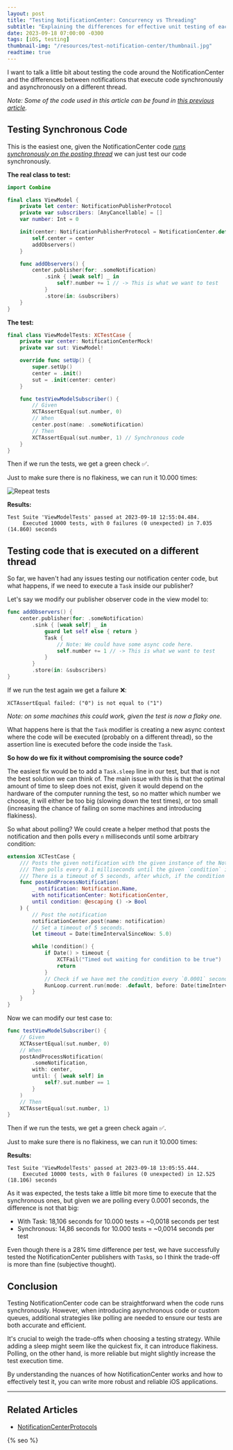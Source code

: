 ```yaml
---
layout: post
title: "Testing NotificationCenter: Concurrency vs Threading"
subtitle: "Explaining the differences for effective unit testing of each scenario"
date: 2023-09-18 07:00:00 -0300
tags: [iOS, testing]
thumbnail-img: "/resources/test-notification-center/thumbnail.jpg"
readtime: true
---
```


I want to talk a little bit about testing the code around the NotificationCenter and the differences between notifications that execute code synchronously and asynchronously on a different thread.

_Note: Some of the code used in this article can be found in [this previous article](/2023-08-12-new-app-notification-center-protocols/)._

## Testing Synchronous Code

This is the easiest one, given the NotificationCenter code _[runs synchronously on the posting thread](https://developer.apple.com/documentation/foundation/notificationcenter/1411723-addobserver)_ we can just test our code synchronously.

**The real class to test:**

```swift
import Combine

final class ViewModel {
    private let center: NotificationPublisherProtocol
    private var subscribers: [AnyCancellable] = []
    var number: Int = 0

    init(center: NotificationPublisherProtocol = NotificationCenter.default) {
        self.center = center
        addObservers()
    }

    func addObservers() {
        center.publisher(for: .someNotification)
            .sink { [weak self] _ in
                self?.number += 1 // -> This is what we want to test
            }
            .store(in: &subscribers)
    }
}
```

**The test:**

```swift
final class ViewModelTests: XCTestCase {
    private var center: NotificationCenterMock!
    private var sut: ViewModel!

    override func setUp() {
        super.setUp()
        center = .init()
        sut = .init(center: center)
    }

    func testViewModelSubscriber() {
        // Given
        XCTAssertEqual(sut.number, 0)
        // When
        center.post(name: .someNotification)
        // Then
        XCTAssertEqual(sut.number, 1) // Synchronous code
    }
}
```

Then if we run the tests, we get a green check ✅.

Just to make sure there is no flakiness, we can run it 10.000 times:

![Repeat tests]({{static.static_files}}/resources/test-notification-center/repeat-tests.png)

**Results:**

```
Test Suite 'ViewModelTests' passed at 2023-09-18 12:55:04.484.
	 Executed 10000 tests, with 0 failures (0 unexpected) in 7.035 (14.860) seconds
```

## Testing code that is executed on a different thread

So far, we haven't had any issues testing our notification center code, but what happens, if we need to execute a `Task` inside our publisher?

Let's say we modify our publisher observer code in the view model to:

```swift
func addObservers() {
    center.publisher(for: .someNotification)
        .sink { [weak self] _ in
            guard let self else { return }
            Task {
                // Note: We could have some async code here.
                self.number += 1 // -> This is what we want to test
            }
        }
        .store(in: &subscribers)
}
```

If we run the test again we get a failure ❌:

`XCTAssertEqual failed: ("0") is not equal to ("1")`

_Note: on some machines this could work, given the test is now a flaky one._

What happens here is that the `Task` modifier is creating a new async context where the code will be executed (probably on a different thread), so the assertion line is executed before the code inside the `Task`.

**So how do we fix it without compromising the source code?**

The easiest fix would be to add a `Task.sleep` line in our test, but that is not the best solution we can think of. The main issue with this is that the optimal amount of time to sleep does not exist, given it would depend on the hardware of the computer running the test, so no matter which number we choose, it will either be too big (slowing down the test times), or too small (increasing the chance of failing on some machines and introducing flakiness).

So what about polling? We could create a helper method that posts the notification and then polls every `n` milliseconds until some arbitrary condition:

```swift
extension XCTestCase {
    /// Posts the given notification with the given instance of the NotificationCenter.
    /// Then polls every 0.1 milliseconds until the given `condition` is met.
    /// There is a timeout of 5 seconds, after which, if the condition has not been met, the test fails.
    func postAndProcessNotification(
        _ notification: Notification.Name,
        with notificationCenter: NotificationCenter,
        until condition: @escaping () -> Bool
    ) {
        // Post the notification
        notificationCenter.post(name: notification)
        // Set a timeout of 5 seconds.
        let timeout = Date(timeIntervalSinceNow: 5.0)

        while !condition() {
            if Date() > timeout {
                XCTFail("Timed out waiting for condition to be true")
                return
            }
            // Check if we have met the condition every `0.0001` seconds (0.1 milliseconds).
            RunLoop.current.run(mode: .default, before: Date(timeIntervalSinceNow: 0.0001))
        }
    }
}
```

Now we can modify our test case to:

```swift
func testViewModelSubscriber() {
    // Given
    XCTAssertEqual(sut.number, 0)
    // When
    postAndProcessNotification(
        .someNotification,
        with: center,
        until: { [weak self] in
            self?.sut.number == 1
        }
    )
    // Then
    XCTAssertEqual(sut.number, 1)
}
```

Then if we run the tests, we get a green check again ✅.

Just to make sure there is no flakiness, we can run it 10.000 times:

**Results:**

```
Test Suite 'ViewModelTests' passed at 2023-09-18 13:05:55.444.
	 Executed 10000 tests, with 0 failures (0 unexpected) in 12.525 (18.106) seconds
```

As it was expected, the tests take a little bit more time to execute that the synchronous ones, but given we are polling every 0.0001 seconds, the difference is not that big:

* With Task: 18,106 seconds for 10.000 tests = ~0,0018 seconds per test
* Synchronous: 14,86 seconds for 10.000 tests = ~0,0014 seconds per test

Even though there is a 28% time difference per test, we have successfully tested the NotificationCenter publishers with `Task`s, so I think the trade-off is more than fine (subjective thought).

## Conclusion

Testing NotificationCenter code can be straightforward when the code runs synchronously. However, when introducing asynchronous code or custom queues, additional strategies like polling are needed to ensure our tests are both accurate and efficient.

It's crucial to weigh the trade-offs when choosing a testing strategy. While adding a sleep might seem like the quickest fix, it can introduce flakiness. Polling, on the other hand, is more reliable but might slightly increase the test execution time.

By understanding the nuances of how NotificationCenter works and how to effectively test it, you can write more robust and reliable iOS applications.

---

## Related Articles

- [NotificationCenterProtocols](/2023-08-12-new-app-notification-center-protocols/) 

<!-- Do not remove - SEO meta tags -->
{% seo %}